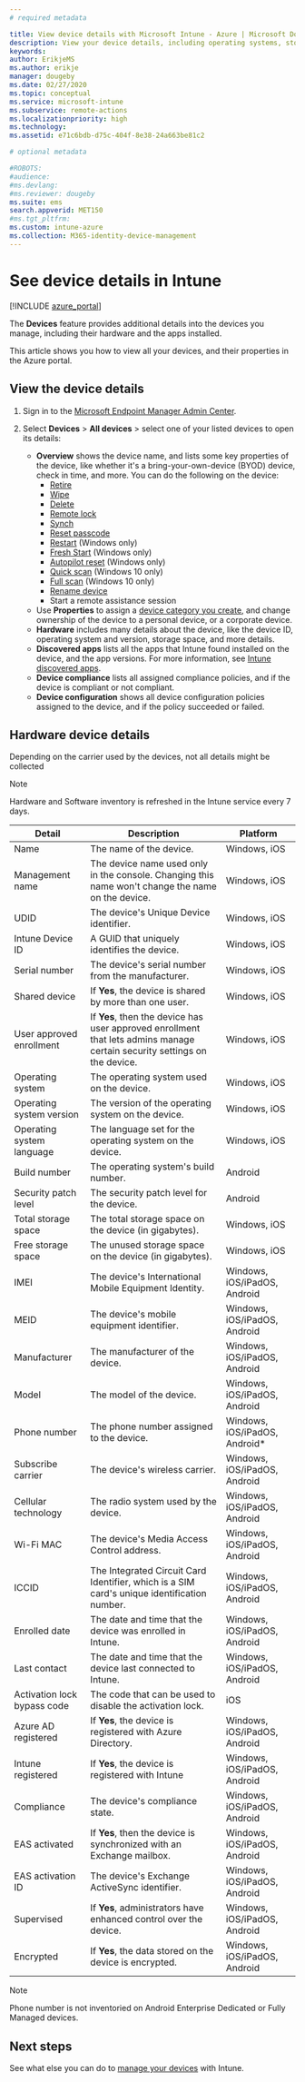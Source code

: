 ```yaml
---
# required metadata

title: View device details with Microsoft Intune - Azure | Microsoft Docs
description: View your device details, including operating systems, storage space, manufacturer, and model. Get a list of installed apps, check compliance policies, and set up TeamViewer with Microsoft Intune in Azure. Similar to viewing inventory of the devices you manage.
keywords:
author: ErikjeMS
ms.author: erikje
manager: dougeby
ms.date: 02/27/2020
ms.topic: conceptual
ms.service: microsoft-intune
ms.subservice: remote-actions
ms.localizationpriority: high
ms.technology:
ms.assetid: e71c6bdb-d75c-404f-8e38-24a663be81c2

# optional metadata

#ROBOTS:
#audience:
#ms.devlang:
#ms.reviewer: dougeby
ms.suite: ems
search.appverid: MET150
#ms.tgt_pltfrm:
ms.custom: intune-azure
ms.collection: M365-identity-device-management
---
```


# See device details in Intune

[!INCLUDE [azure_portal](../includes/azure_portal.md)]

The **Devices** feature provides additional details into the devices you manage, including their hardware and the apps installed.

This article shows you how to view all your devices, and their properties in the Azure portal.

## View the device details

1. Sign in to the [Microsoft Endpoint Manager Admin Center](https://go.microsoft.com/fwlink/?linkid=2109431).
3. Select **Devices** > **All devices** > select one of your listed devices to open its details:

   - **Overview** shows the device name, and lists some key properties of the device, like whether it's a bring-your-own-device (BYOD) device, check in time, and more. You can do the following on the device:
      - [Retire](devices-wipe.md#retire)
      - [Wipe](devices-wipe.md#wipe)
      - [Delete](devices-wipe.md#delete-devices-from-the-intune-portal)
      - [Remote lock](device-remote-lock.md)
      - [Synch](device-sync.md)
      - [Reset passcode](device-passcode-reset.md)
      - [Restart](device-restart.md) (Windows only)
      - [Fresh Start](device-fresh-start.md) (Windows only)
      - [Autopilot reset]() (Windows only)
      - [Quick scan](../configuration/device-restrictions-windows-10.md) (Windows 10 only)
      - [Full scan](../configuration/device-restrictions-windows-10.md) (Windows 10 only)
       - [Rename device](device-rename.md)
      - Start a remote assistance session
   - Use **Properties** to assign a [device category you create](../enrollment/device-group-mapping.md), and change ownership of the device to a personal device, or a corporate device.
   - **Hardware** includes many details about the device, like the device ID, operating system and version, storage space, and more details.
   - **Discovered apps** lists all the apps that Intune found installed on the device, and the app versions. For more information, see [Intune discovered apps](../apps/app-discovered-apps.md).
   - **Device compliance** lists all assigned compliance policies, and if the device is compliant or not compliant.
   - **Device configuration** shows all device configuration policies assigned to the device, and if the policy succeeded or failed.

## Hardware device details
Depending on the carrier used by the devices, not all details might be collected

> [!Note]  
> Hardware and Software inventory is refreshed in the Intune service every 7 days.

|Detail|Description|Platform| 
|--------------|----------------------|----|  
|Name|The name of the device.|Windows, iOS|
|Management name|The device name used only in the console. Changing this name won't change the name on the device.|Windows, iOS|
|UDID|The device's Unique Device identifier.|Windows, iOS|
|Intune Device ID|A GUID that uniquely identifies the device.|Windows, iOS|
|Serial number|The device's serial number from the manufacturer.|Windows, iOS|
|Shared device|If **Yes**, the device is shared by more than one user.|Windows, iOS|
|User approved enrollment|If **Yes**, then the device has user approved enrollment that lets admins manage certain security settings on the device.|Windows, iOS|
|Operating system|The operating system used on the device.|Windows, iOS|
|Operating system version|The version of the operating system on the device.|Windows, iOS|
|Operating system language|The language set for the operating system on the device.|Windows, iOS|
|Build number|The operating system's build number.|Android|
|Security patch level|The security patch level for the device.|Android|
|Total storage space|The total storage space on the device (in gigabytes).|Windows, iOS|
|Free storage space|The unused storage space on the device (in gigabytes).|Windows, iOS|
|IMEI|The device's International Mobile Equipment Identity.|Windows, iOS/iPadOS, Android|
|MEID|The device's mobile equipment identifier.|Windows, iOS/iPadOS, Android|
|Manufacturer|The manufacturer of the device.|Windows, iOS/iPadOS, Android|
|Model|The model of the device.|Windows, iOS/iPadOS, Android|
|Phone number|The phone number assigned to the device.|Windows, iOS/iPadOS, Android*|
|Subscribe carrier|The device's wireless carrier.|Windows, iOS/iPadOS, Android|
|Cellular technology|The radio system used by the device.|Windows, iOS/iPadOS, Android|
|Wi-Fi MAC|The device's Media Access Control address.|Windows, iOS/iPadOS, Android|
|ICCID|The Integrated Circuit Card Identifier, which is a SIM card's unique identification number.|Windows, iOS/iPadOS, Android|
|Enrolled date|The date and time that the device was enrolled in Intune.|Windows, iOS/iPadOS, Android|
|Last contact|The date and time that the device last connected to Intune.|Windows, iOS/iPadOS, Android|
|Activation lock bypass code|The code that can be used to disable the activation lock.|iOS|
|Azure AD registered|If **Yes**, the device is registered with Azure Directory.|Windows, iOS/iPadOS, Android|
|Intune registered|If **Yes**, the device is registered with Intune|Windows, iOS/iPadOS, Android|
|Compliance|The device's compliance state.|Windows, iOS/iPadOS, Android|
|EAS activated|If **Yes**, then the device is synchronized with an Exchange mailbox.|Windows, iOS/iPadOS, Android|
|EAS activation ID|The device's Exchange ActiveSync identifier.|Windows, iOS/iPadOS, Android|
|Supervised|If **Yes**, administrators have enhanced control over the device.|Windows, iOS/iPadOS, Android|
|Encrypted|If **Yes**, the data stored on the device is encrypted.|Windows, iOS/iPadOS, Android|

> [!Note]  
> Phone number is not inventoried on Android Enterprise Dedicated or Fully Managed devices.

## Next steps
See what else you can do to [manage your devices](device-management.md) with Intune.
